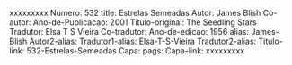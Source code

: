xxxxxxxxx
Numero: 532
title: Estrelas Semeadas
Autor: James Blish
Co-autor: 
Ano-de-Publicacao: 2001
Titulo-original: The Seedling Stars
Tradutor: Elsa T S Vieira
Co-tradutor: 
Ano-de-edicao: 1956
alias: James-Blish
Autor2-alias: 
Tradutor1-alias: Elsa-T-S-Vieira
Tradutor2-alias: 
Titulo-link: 532-Estrelas-Semeadas
Capa: 
pags: 
Capa-link: 
xxxxxxxxx